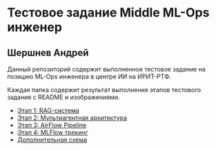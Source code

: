 # Тестовое задание Middle ML-Ops инженер
## Шершнев Андрей

Данный репозиторий содержит выполненное тестовое задание на позицию ML-Ops инженера в центре ИИ на ИРИТ-РТФ.

Каждая папка содержит результат выполнения этапов тестового задания с README и изображениями.

* [Этап 1: RAG-система](https://github.com/DenkingOfficial/urfu-mlops-test-application/tree/main/application-stage-1)
* [Этап 2: Мультиагентная архитектура](https://github.com/DenkingOfficial/urfu-mlops-test-application/tree/main/application-stage-2)
* [Этап 3: AirFlow Pipeline](https://github.com/DenkingOfficial/urfu-mlops-test-application/tree/main/application-stage-3)
* [Этап 4: MLFlow трекинг](https://github.com/DenkingOfficial/urfu-mlops-test-application/tree/main/application-stage-4)
* [Дополнительная схема](https://github.com/DenkingOfficial/urfu-mlops-test-application/tree/main/application-stage-additional)